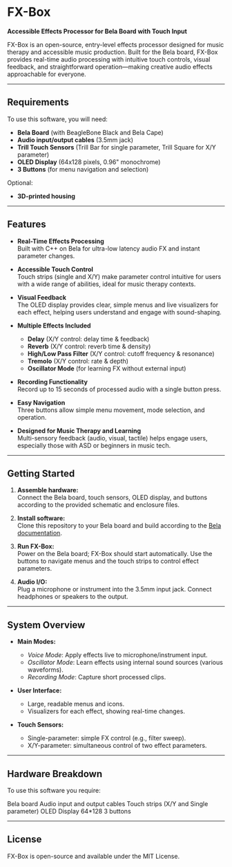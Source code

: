 # FX-Box
**Accessible Effects Processor for Bela Board with Touch Input**

FX-Box is an open-source, entry-level effects processor designed for music therapy and accessible music production. Built for the Bela board, FX-Box provides real-time audio processing with intuitive touch controls, visual feedback, and straightforward operation—making creative audio effects approachable for everyone.

---

## Requirements

To use this software, you will need:

- **Bela Board** (with BeagleBone Black and Bela Cape)
- **Audio input/output cables** (3.5mm jack)
- **Trill Touch Sensors** (Trill Bar for single parameter, Trill Square for X/Y parameter)
- **OLED Display** (64x128 pixels, 0.96" monochrome)
- **3 Buttons** (for menu navigation and selection)

Optional:
- **3D-printed housing** 

---

## Features

- **Real-Time Effects Processing**  
  Built with C++ on Bela for ultra-low latency audio FX and instant parameter changes.

- **Accessible Touch Control**  
  Touch strips (single and X/Y) make parameter control intuitive for users with a wide range of abilities, ideal for music therapy contexts.

- **Visual Feedback**  
  The OLED display provides clear, simple menus and live visualizers for each effect, helping users understand and engage with sound-shaping.

- **Multiple Effects Included**
  - **Delay** (X/Y control: delay time & feedback)
  - **Reverb** (X/Y control: reverb time & density)
  - **High/Low Pass Filter** (X/Y control: cutoff frequency & resonance)
  - **Tremolo** (X/Y control: rate & depth)
  - **Oscillator Mode** (for learning FX without external input)

- **Recording Functionality**  
  Record up to 15 seconds of processed audio with a single button press.

- **Easy Navigation**  
  Three buttons allow simple menu movement, mode selection, and operation.

- **Designed for Music Therapy and Learning**  
  Multi-sensory feedback (audio, visual, tactile) helps engage users, especially those with ASD or beginners in music tech.

---

## Getting Started

1. **Assemble hardware:**  
   Connect the Bela board, touch sensors, OLED display, and buttons according to the provided schematic and enclosure files.

2. **Install software:**  
   Clone this repository to your Bela board and build according to the [Bela documentation](https://github.com/BelaPlatform/Bela).

3. **Run FX-Box:**  
   Power on the Bela board; FX-Box should start automatically. Use the buttons to navigate menus and the touch strips to control effect parameters.

4. **Audio I/O:**  
   Plug a microphone or instrument into the 3.5mm input jack. Connect headphones or speakers to the output.

---

## System Overview

- **Main Modes:**
  - *Voice Mode*: Apply effects live to microphone/instrument input.
  - *Oscillator Mode*: Learn effects using internal sound sources (various waveforms).
  - *Recording Mode*: Capture short processed clips.

- **User Interface:**
  - Large, readable menus and icons.
  - Visualizers for each effect, showing real-time changes.

- **Touch Sensors:**
  - Single-parameter: simple FX control (e.g., filter sweep).
  - X/Y-parameter: simultaneous control of two effect parameters.

---

## Hardware Breakdown

To use this software you require:

Bela board
Audio input and output cables
Touch strips (X/Y and Single parameter)
OLED Display 64*128
3 buttons

---


## License

FX-Box is open-source and available under the MIT License.
